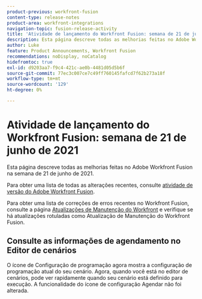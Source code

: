 ```yaml
---
product-previous: workfront-fusion
content-type: release-notes
product-area: workfront-integrations
navigation-topic: fusion-release-activity
title: 'Atividade de lançamento do Workfront Fusion: semana de 21 de junho de 2021'
description: Esta página descreve todas as melhorias feitas no Adobe Workfront Fusion na semana de 21 de junho de 2021.
author: Luke
feature: Product Announcements, Workfront Fusion
recommendations: noDisplay, noCatalog
hidefromtoc: true
exl-id: d9203aa7-f9c4-421c-ae0b-4481d05d5b6f
source-git-commit: 77ec3c007ce7c49ff760145fafcd7f62b273a18f
workflow-type: tm+mt
source-wordcount: '129'
ht-degree: 0%

---
```


# Atividade de lançamento do Workfront Fusion: semana de 21 de junho de 2021

Esta página descreve todas as melhorias feitas no Adobe Workfront Fusion na semana de 21 de junho de 2021.

Para obter uma lista de todas as alterações recentes, consulte [atividade de versão do Adobe Workfront Fusion](/help/workfront-fusion/fusion-product-releases/fusion-release-activity.md).

Para obter uma lista de correções de erros recentes no Workfront Fusion, consulte a página [Atualizações de Manutenção do Workfront](https://experienceleague.adobe.com/docs/workfront-known-issues/releases/current-updates.html) e verifique se há atualizações rotuladas como Atualização de Manutenção do Workfront Fusion.

## Consulte as informações de agendamento no Editor de cenários

O ícone de Configuração de programação agora mostra a configuração de programação atual do seu cenário. Agora, quando você está no editor de cenários, pode ver rapidamente quando seu cenário está definido para execução. A funcionalidade do ícone de configuração Agendar não foi alterada.
